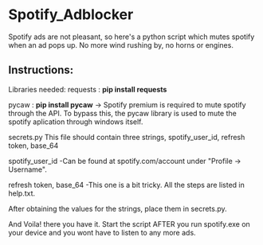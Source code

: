 # Spotify_Adblocker

Spotify ads are not pleasant, so here's a python script which mutes spotify when an ad pops up.
No more wind rushing by, no horns or engines. 


## Instructions:

Libraries needed:
requests : **pip install requests**

pycaw : **pip install pycaw**
-> Spotify premium is required to mute spotify through the API. To bypass this, the pycaw library is used to mute the spotify aplication through windows itself.


secrets.py
This file should contain three strings,
spotify_user_id, refresh token, base_64

spotify_user_id 
-Can be found at spotify.com/account under "Profile -> Username".

refresh token, base_64
-This one is a bit tricky. All the steps are listed in help.txt.

After obtaining the values for the strings, place them in secrets.py.

And Voila! there you have it. Start the script AFTER you run spotify.exe on your device and you wont have to listen to any more ads.
